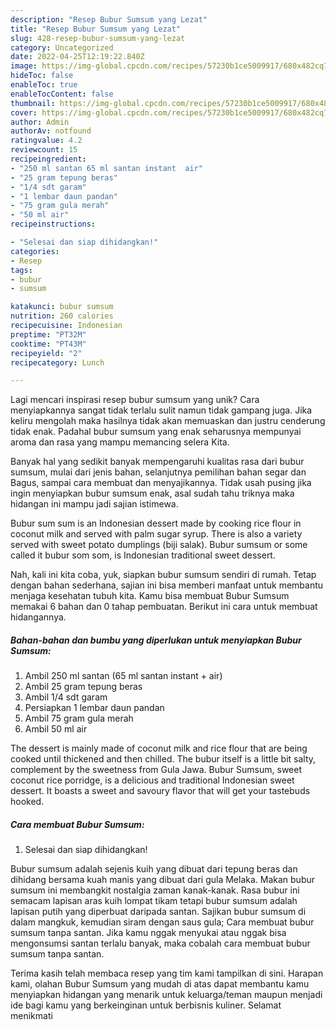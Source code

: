 ```yaml
---
description: "Resep Bubur Sumsum yang Lezat"
title: "Resep Bubur Sumsum yang Lezat"
slug: 428-resep-bubur-sumsum-yang-lezat
category: Uncategorized
date: 2022-04-25T12:19:22.840Z
image: https://img-global.cpcdn.com/recipes/57230b1ce5009917/680x482cq70/bubur-sumsum-foto-resep-utama.jpg
hideToc: false
enableToc: true
enableTocContent: false
thumbnail: https://img-global.cpcdn.com/recipes/57230b1ce5009917/680x482cq70/bubur-sumsum-foto-resep-utama.jpg
cover: https://img-global.cpcdn.com/recipes/57230b1ce5009917/680x482cq70/bubur-sumsum-foto-resep-utama.jpg
author: Admin
authorAv: notfound
ratingvalue: 4.2
reviewcount: 15
recipeingredient:
- "250 ml santan 65 ml santan instant  air"
- "25 gram tepung beras"
- "1/4 sdt garam"
- "1 lembar daun pandan"
- "75 gram gula merah"
- "50 ml air"
recipeinstructions:

- "Selesai dan siap dihidangkan!"
categories:
- Resep
tags:
- bubur
- sumsum

katakunci: bubur sumsum 
nutrition: 260 calories
recipecuisine: Indonesian
preptime: "PT32M"
cooktime: "PT43M"
recipeyield: "2"
recipecategory: Lunch

---
```





Lagi mencari inspirasi resep bubur sumsum yang unik? Cara menyiapkannya sangat tidak terlalu sulit namun tidak gampang juga. Jika keliru mengolah maka hasilnya tidak akan memuaskan dan justru cenderung tidak enak. Padahal bubur sumsum yang enak seharusnya mempunyai aroma dan rasa yang mampu memancing selera Kita.





Banyak hal yang sedikit banyak mempengaruhi kualitas rasa dari bubur sumsum, mulai dari jenis bahan, selanjutnya pemilihan bahan segar dan Bagus, sampai cara membuat dan menyajikannya. Tidak usah pusing jika ingin menyiapkan bubur sumsum enak,      asal sudah tahu triknya maka hidangan ini mampu jadi sajian istimewa.














Bubur sum sum is an Indonesian dessert made by cooking rice flour in coconut milk and served with palm sugar syrup. There is also a variety served with sweet potato dumplings (biji salak). Bubur sumsum or some called it bubur som som, is Indonesian traditional sweet dessert.






Nah, kali ini kita coba, yuk, siapkan bubur sumsum sendiri di rumah. Tetap dengan bahan sederhana, sajian ini bisa memberi manfaat untuk membantu menjaga kesehatan tubuh kita. Kamu bisa membuat Bubur Sumsum memakai 6 bahan dan 0 tahap pembuatan. Berikut ini cara untuk membuat hidangannya.

<!--inarticleads1-->

##### Bahan-bahan dan bumbu yang diperlukan untuk menyiapkan Bubur Sumsum:

1. Ambil 250 ml santan (65 ml santan instant + air)
1. Ambil 25 gram tepung beras
1. Ambil 1/4 sdt garam
1. Persiapkan 1 lembar daun pandan
1. Ambil 75 gram gula merah
1. Ambil 50 ml air


The dessert is mainly made of coconut milk and rice flour that are being cooked until thickened and then chilled. The bubur itself is a little bit salty, complement by the sweetness from Gula Jawa. Bubur Sumsum, sweet coconut rice porridge, is a delicious and traditional Indonesian sweet dessert. It boasts a sweet and savoury flavor that will get your tastebuds hooked. 

<!--inarticleads2-->

##### Cara membuat Bubur Sumsum:


1. Selesai dan siap dihidangkan!

Bubur sumsum adalah sejenis kuih yang dibuat dari tepung beras dan dihidang bersama kuah manis yang dibuat dari gula Melaka. Makan bubur sumsum ini membangkit nostalgia zaman kanak-kanak. Rasa bubur ini semacam lapisan aras kuih lompat tikam tetapi bubur sumsum adalah lapisan putih yang diperbuat daripada santan. Sajikan bubur sumsum di dalam mangkuk, kemudian siram dengan saus gula; Cara membuat bubur sumsum tanpa santan. Jika kamu nggak menyukai atau nggak bisa mengonsumsi santan terlalu banyak, maka cobalah cara membuat bubur sumsum tanpa santan. 

Terima kasih telah membaca resep yang tim kami tampilkan di sini. Harapan kami, olahan Bubur Sumsum yang mudah di atas dapat membantu kamu menyiapkan hidangan yang menarik untuk keluarga/teman maupun menjadi ide bagi kamu yang berkeinginan untuk berbisnis kuliner. Selamat menikmati
